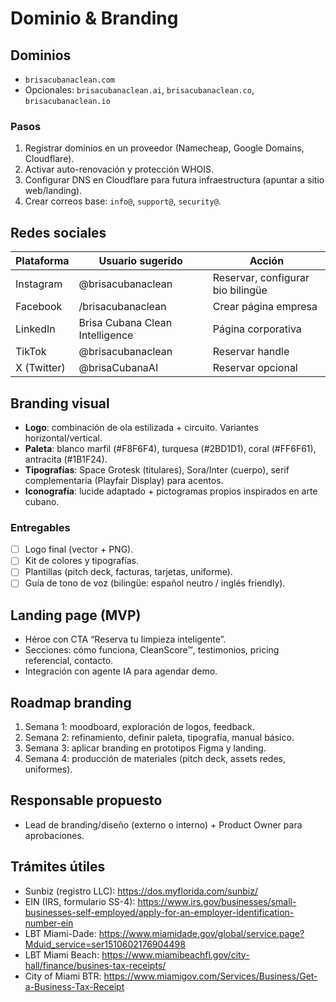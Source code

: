 # Dominio & Branding

## Dominios

- `brisacubanaclean.com`
- Opcionales: `brisacubanaclean.ai`, `brisacubanaclean.co`, `brisacubanaclean.io`

### Pasos

1. Registrar dominios en un proveedor (Namecheap, Google Domains, Cloudflare).
2. Activar auto-renovación y protección WHOIS.
3. Configurar DNS en Cloudflare para futura infraestructura (apuntar a sitio web/landing).
4. Crear correos base: `info@`, `support@`, `security@`.

## Redes sociales

| Plataforma  | Usuario sugerido                | Acción                            |
| ----------- | ------------------------------- | --------------------------------- |
| Instagram   | @brisacubanaclean               | Reservar, configurar bio bilingüe |
| Facebook    | /brisacubanaclean               | Crear página empresa              |
| LinkedIn    | Brisa Cubana Clean Intelligence | Página corporativa                |
| TikTok      | @brisacubanaclean               | Reservar handle                   |
| X (Twitter) | @brisaCubanaAI                  | Reservar opcional                 |

## Branding visual

- **Logo**: combinación de ola estilizada + circuito. Variantes horizontal/vertical.
- **Paleta**: blanco marfil (#F8F6F4), turquesa (#2BD1D1), coral (#FF6F61), antracita (#1B1F24).
- **Tipografías**: Space Grotesk (titulares), Sora/Inter (cuerpo), serif complementaria (Playfair Display) para acentos.
- **Iconografía**: lucide adaptado + pictogramas propios inspirados en arte cubano.

### Entregables

- [ ] Logo final (vector + PNG).
- [ ] Kit de colores y tipografías.
- [ ] Plantillas (pitch deck, facturas, tarjetas, uniforme).
- [ ] Guía de tono de voz (bilingüe: español neutro / inglés friendly).

## Landing page (MVP)

- Héroe con CTA “Reserva tu limpieza inteligente”.
- Secciones: cómo funciona, CleanScore™, testimonios, pricing referencial, contacto.
- Integración con agente IA para agendar demo.

## Roadmap branding

1. Semana 1: moodboard, exploración de logos, feedback.
2. Semana 2: refinamiento, definir paleta, tipografía, manual básico.
3. Semana 3: aplicar branding en prototipos Figma y landing.
4. Semana 4: producción de materiales (pitch deck, assets redes, uniformes).

## Responsable propuesto

- Lead de branding/diseño (externo o interno) + Product Owner para aprobaciones.

## Trámites útiles

- Sunbiz (registro LLC): https://dos.myflorida.com/sunbiz/
- EIN (IRS, formulario SS-4): https://www.irs.gov/businesses/small-businesses-self-employed/apply-for-an-employer-identification-number-ein
- LBT Miami-Dade: https://www.miamidade.gov/global/service.page?Mduid_service=ser1510602176904498
- LBT Miami Beach: https://www.miamibeachfl.gov/city-hall/finance/busines-tax-receipts/
- City of Miami BTR: https://www.miamigov.com/Services/Business/Get-a-Business-Tax-Receipt
